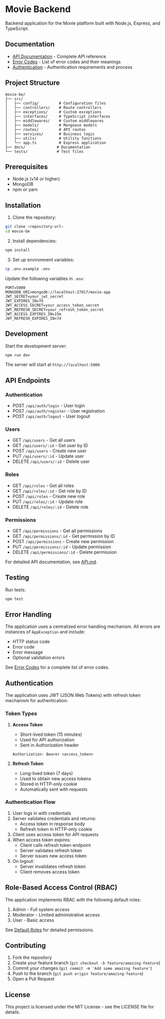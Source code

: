 # Movie Backend

Backend application for the Movie platform built with Node.js, Express, and TypeScript.

## Documentation

- [API Documentation](docs/API.md) - Complete API reference
- [Error Codes](docs/API.md#error-codes) - List of error codes and their meanings
- [Authentication](docs/API.md#authentication) - Authentication requirements and process

## Project Structure

```
movie-be/
├── src/
│   ├── config/         # Configuration files
│   ├── controllers/    # Route controllers
│   ├── exceptions/     # Custom exceptions
│   ├── interfaces/     # TypeScript interfaces
│   ├── middlewares/    # Custom middlewares
│   ├── models/         # Mongoose models
│   ├── routes/         # API routes
│   ├── services/       # Business logic
│   ├── utils/          # Utility functions
│   └── app.ts          # Express application
├── docs/              # Documentation
└── tests/             # Test files
```

## Prerequisites

- Node.js (v14 or higher)
- MongoDB
- npm or yarn

## Installation

1. Clone the repository:
```bash
git clone <repository-url>
cd movie-be
```

2. Install dependencies:
```bash
npm install
```

3. Set up environment variables:
```bash
cp .env.example .env
```

Update the following variables in `.env`:
```
PORT=5000
MONGODB_URI=mongodb://localhost:27017/movie-app
JWT_SECRET=your_jwt_secret
JWT_EXPIRES_IN=7d
JWT_ACCESS_SECRET=your_access_token_secret
JWT_REFRESH_SECRET=your_refresh_token_secret
JWT_ACCESS_EXPIRES_IN=15m
JWT_REFRESH_EXPIRES_IN=7d
```

## Development

Start the development server:
```bash
npm run dev
```

The server will start at `http://localhost:5000`.

## API Endpoints

### Authentication
- POST `/api/auth/login` - User login
- POST `/api/auth/register` - User registration
- POST `/api/auth/logout` - User logout

### Users
- GET `/api/users` - Get all users
- GET `/api/users/:id` - Get user by ID
- POST `/api/users` - Create new user
- PUT `/api/users/:id` - Update user
- DELETE `/api/users/:id` - Delete user

### Roles
- GET `/api/roles` - Get all roles
- GET `/api/roles/:id` - Get role by ID
- POST `/api/roles` - Create new role
- PUT `/api/roles/:id` - Update role
- DELETE `/api/roles/:id` - Delete role

### Permissions
- GET `/api/permissions` - Get all permissions
- GET `/api/permissions/:id` - Get permission by ID
- POST `/api/permissions` - Create new permission
- PUT `/api/permissions/:id` - Update permission
- DELETE `/api/permissions/:id` - Delete permission

For detailed API documentation, see [API.md](docs/API.md).

## Testing

Run tests:
```bash
npm test
```

## Error Handling

The application uses a centralized error handling mechanism. All errors are instances of `AppException` and include:
- HTTP status code
- Error code
- Error message
- Optional validation errors

See [Error Codes](docs/API.md#error-codes) for a complete list of error codes.

## Authentication

The application uses JWT (JSON Web Tokens) with refresh token mechanism for authentication:

### Token Types
1. **Access Token**
   - Short-lived token (15 minutes)
   - Used for API authorization
   - Sent in Authorization header
   ```
   Authorization: Bearer <access_token>
   ```

2. **Refresh Token**
   - Long-lived token (7 days)
   - Used to obtain new access tokens
   - Stored in HTTP-only cookie
   - Automatically sent with requests

### Authentication Flow
1. User logs in with credentials
2. Server validates credentials and returns:
   - Access token in response body
   - Refresh token in HTTP-only cookie
3. Client uses access token for API requests
4. When access token expires:
   - Client calls refresh token endpoint
   - Server validates refresh token
   - Server issues new access token
5. On logout:
   - Server invalidates refresh token
   - Client removes access token

## Role-Based Access Control (RBAC)

The application implements RBAC with the following default roles:
1. Admin - Full system access
2. Moderator - Limited administrative access
3. User - Basic access

See [Default Roles](docs/API.md#default-roles) for detailed permissions.

## Contributing

1. Fork the repository
2. Create your feature branch (`git checkout -b feature/amazing-feature`)
3. Commit your changes (`git commit -m 'Add some amazing feature'`)
4. Push to the branch (`git push origin feature/amazing-feature`)
5. Open a Pull Request

## License

This project is licensed under the MIT License - see the LICENSE file for details. 